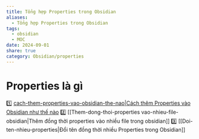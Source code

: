```yaml
---
title: Tổng hợp Properties trong Obsidian
aliases:
  - Tổng hợp Properties trong Obsidian
tags:
  - obsidian
  - MOC
date: 2024-09-01
share: true
category: Obsidian/properties
---
```

# Properties là gì
1️⃣ [cach-them-properties-vao-obsidian-the-nao|Cách thêm Properties vào Obsidian như thế nào](cach-them-properties-vao-obsidian-the-nao.md)
2️⃣ [[Them-dong-thoi-properties vao-nhieu-file-obsidian|Thêm đồng thời properties vào nhiều file trong obsidian]]
3️⃣ [[Doi-ten-nhieu-properties|Đổi tên đồng thời nhiều Properties trong Obsidian]]

